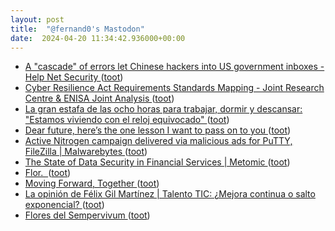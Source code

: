 ```yaml
---
layout: post
title:  "@fernand0's Mastodon"
date:  2024-04-20 11:34:42.936000+00:00
---
```

*  [A "cascade" of errors let Chinese hackers into US government inboxes - Help Net Security ](https://www.helpnetsecurity.com/2024/04/03/microsoft-storm-0558-key) ([toot](https://mastodon.social/@fernand0/112303333895739590))
*  [Cyber Resilience Act Requirements Standards Mapping - Joint Research Centre & ENISA Joint Analysis ](https://www.enisa.europa.eu/publications/cyber-resilience-act-requirements-standards-mappin) ([toot](https://mastodon.social/@fernand0/112303084115110220))
*  [La gran estafa de las ocho horas para trabajar, dormir y descansar: "Estamos viviendo con el reloj equivocado" ](https://www.elmundo.es/papel/historias/2024/04/14/6619097ae9cf4aa3628b4597.htm) ([toot](https://mastodon.social/@fernand0/112302798662896411))
*  [Dear future, here’s the one lesson I want to pass on to you ](https://www.smh.com.au/culture/books/dear-future-here-s-the-one-lesson-i-want-to-pass-on-to-you-20230515-p5d8f9.htm) ([toot](https://mastodon.social/@fernand0/112302598875556787))
*  [Active Nitrogen campaign delivered via malicious ads for PuTTY, FileZilla \| Malwarebytes ](https://www.malwarebytes.com/blog/threat-intelligence/2024/04/active-nitrogen-campaign-delivered-via-malicious-ads-for-putty-filezill) ([toot](https://mastodon.social/@fernand0/112300913923556767))
*  [The State of Data Security in Financial Services   \| Metomic ](https://metomic.io/resource-centre/the-state-of-data-security-in-financial-service) ([toot](https://mastodon.social/@fernand0/112298960590136409))
*  [Flor.  ](https://avecesunafoto.wordpress.com/2024/04/19/flor-14) ([toot](https://mastodon.social/@fernand0/112298821583291873))
*  [Moving Forward, Together ](https://www.chromium.org/Home/chromium-security/root-ca-policy/moving-forward-together) ([toot](https://mastodon.social/@fernand0/112298779189090484))
*  [La opinión de Félix Gil Martínez \| Talento TIC: ¿Mejora continua o salto exponencial? ](https://www.elperiodicodearagon.com/aragon/aragon-tierra-de-talento/2024/04/14/talento-tic-mejora-continua-o-101048758.htm) ([toot](https://mastodon.social/@fernand0/112298502450932362))
*  [Flores del Sempervivum ](https://www.flickr.com/photos/fernand0/53653241344) ([toot](https://mastodon.social/@fernand0/112298492397789151))
